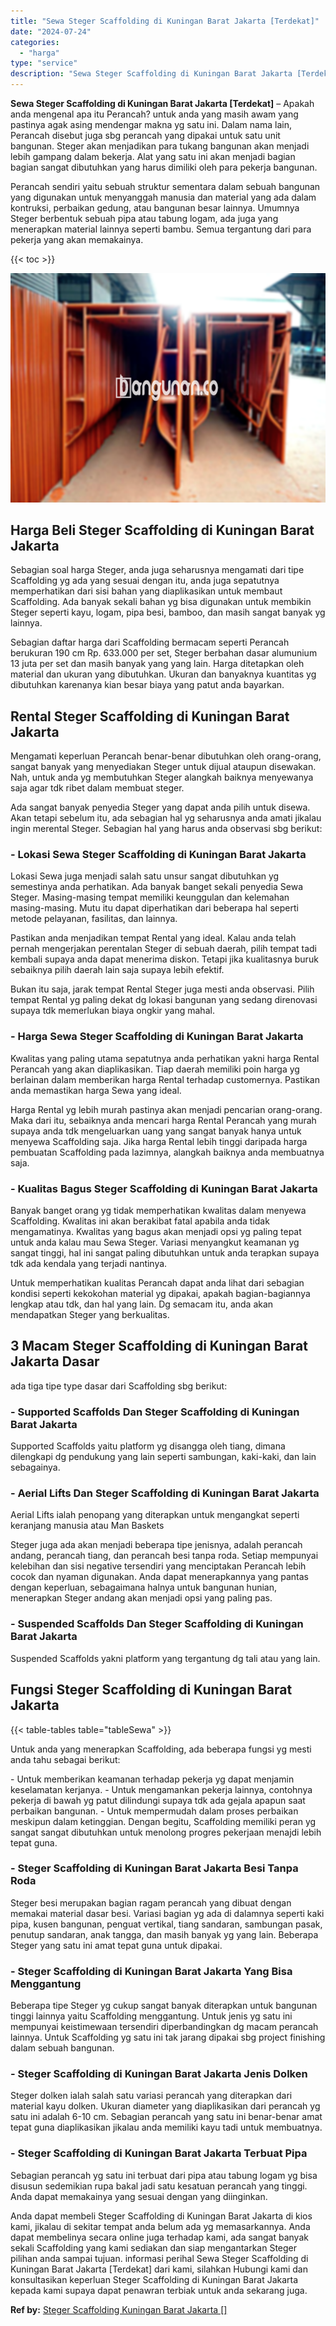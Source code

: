 ```yaml
---
title: "Sewa Steger Scaffolding di Kuningan Barat Jakarta [Terdekat]"
date: "2024-07-24"
categories: 
  - "harga"
type: "service"
description: "Sewa Steger Scaffolding di Kuningan Barat Jakarta [Terdekat]. Anda dapat membeli Steger Scaffolding di Kuningan Barat Jakarta di kios kami, jikalau di sekita..."
---
```


**Sewa Steger Scaffolding di Kuningan Barat Jakarta \[Terdekat\]** – Apakah anda mengenal apa itu Perancah? untuk anda yang masih awam yang pastinya agak asing mendengar makna yg satu ini. Dalam nama lain, Perancah disebut juga sbg perancah yang dipakai untuk satu unit bangunan. Steger akan menjadikan para tukang bangunan akan menjadi lebih gampang dalam bekerja. Alat yang satu ini akan menjadi bagian bagian sangat dibutuhkan yang harus dimiliki oleh para pekerja bangunan.

Perancah sendiri yaitu sebuah struktur sementara dalam sebuah bangunan yang digunakan untuk menyanggah manusia dan material yang ada dalam kontruksi, perbaikan gedung, atau bangunan besar lainnya. Umumnya Steger berbentuk sebuah pipa atau tabung logam, ada juga yang menerapkan material lainnya seperti bambu. Semua tergantung dari para pekerja yang akan memakainya.

{{< toc >}}

![Sewa Steger Scaffolding di Kuningan Barat Jakarta [Terdekat]](/images/sewa-scaffolding-steger-25.png)

## Harga Beli Steger Scaffolding di Kuningan Barat Jakarta

Sebagian soal harga Steger, anda juga seharusnya mengamati dari tipe Scaffolding yg ada yang sesuai dengan itu, anda juga sepatutnya memperhatikan dari sisi bahan yang diaplikasikan untuk membaut Scaffolding. Ada banyak sekali bahan yg bisa digunakan untuk membikin Steger seperti kayu, logam, pipa besi, bamboo, dan masih sangat banyak yg lainnya.

Sebagian daftar harga dari Scaffolding bermacam seperti Perancah berukuran 190 cm Rp. 633.000 per set, Steger berbahan dasar alumunium 13 juta per set dan masih banyak yang yang lain. Harga ditetapkan oleh material dan ukuran yang dibutuhkan. Ukuran dan banyaknya kuantitas yg dibutuhkan karenanya kian besar biaya yang patut anda bayarkan.

## Rental Steger Scaffolding di Kuningan Barat Jakarta

Mengamati keperluan Perancah benar-benar dibutuhkan oleh orang-orang, sangat banyak yang menyediakan Steger untuk dijual ataupun disewakan. Nah, untuk anda yg membutuhkan Steger alangkah baiknya menyewanya saja agar tdk ribet dalam membuat steger.

Ada sangat banyak penyedia Steger yang dapat anda pilih untuk disewa. Akan tetapi sebelum itu, ada sebagian hal yg seharusnya anda amati jikalau ingin merental Steger. Sebagian hal yang harus anda observasi sbg berikut:

### \- Lokasi Sewa Steger Scaffolding di Kuningan Barat Jakarta

Lokasi Sewa juga menjadi salah satu unsur sangat dibutuhkan yg semestinya anda perhatikan. Ada banyak banget sekali penyedia Sewa Steger. Masing-masing tempat memiliki keunggulan dan kelemahan masing-masing. Mutu itu dapat diperhatikan dari beberapa hal seperti metode pelayanan, fasilitas, dan lainnya.

Pastikan anda menjadikan tempat Rental yang ideal. Kalau anda telah pernah mengerjakan perentalan Steger di sebuah daerah, pilih tempat tadi kembali supaya anda dapat menerima diskon. Tetapi jika kualitasnya buruk sebaiknya pilih daerah lain saja supaya lebih efektif.

Bukan itu saja, jarak tempat Rental Steger juga mesti anda observasi. Pilih tempat Rental yg paling dekat dg lokasi bangunan yang sedang direnovasi supaya tdk memerlukan biaya ongkir yang mahal.

### \- Harga Sewa Steger Scaffolding di Kuningan Barat Jakarta

Kwalitas yang paling utama sepatutnya anda perhatikan yakni harga Rental Perancah yang akan diaplikasikan. Tiap daerah memiliki poin harga yg berlainan dalam memberikan harga Rental terhadap customernya. Pastikan anda memastikan harga Sewa yang ideal.

Harga Rental yg lebih murah pastinya akan menjadi pencarian orang-orang. Maka dari itu, sebaiknya anda mencari harga Rental Perancah yang murah supaya anda tdk mengeluarkan uang yang sangat banyak hanya untuk menyewa Scaffolding saja. Jika harga Rental lebih tinggi daripada harga pembuatan Scaffolding pada lazimnya, alangkah baiknya anda membuatnya saja.

### \- Kualitas Bagus Steger Scaffolding di Kuningan Barat Jakarta

Banyak banget orang yg tidak memperhatikan kwalitas dalam menyewa Scaffolding. Kwalitas ini akan berakibat fatal apabila anda tidak mengamatinya. Kwalitas yang bagus akan menjadi opsi yg paling tepat untuk anda kalau mau Sewa Steger. Variasi menyangkut keamanan yg sangat tinggi, hal ini sangat paling dibutuhkan untuk anda terapkan supaya tdk ada kendala yang terjadi nantinya.

Untuk memperhatikan kualitas Perancah dapat anda lihat dari sebagian kondisi seperti kekokohan material yg dipakai, apakah bagian-bagiannya lengkap atau tdk, dan hal yang lain. Dg semacam itu, anda akan mendapatkan Steger yang berkualitas.

## 3 Macam Steger Scaffolding di Kuningan Barat Jakarta Dasar

ada tiga tipe type dasar dari Scaffolding sbg berikut:

### \- Supported Scaffolds Dan Steger Scaffolding di Kuningan Barat Jakarta

Supported Scaffolds yaitu platform yg disangga oleh tiang, dimana dilengkapi dg pendukung yang lain seperti sambungan, kaki-kaki, dan lain sebagainya.

### \- Aerial Lifts Dan Steger Scaffolding di Kuningan Barat Jakarta

Aerial Lifts ialah penopang yang diterapkan untuk mengangkat seperti keranjang manusia atau Man Baskets

Steger juga ada akan menjadi beberapa tipe jenisnya, adalah perancah andang, perancah tiang, dan perancah besi tanpa roda. Setiap mempunyai kelebihan dan sisi negative tersendiri yang menciptakan Perancah lebih cocok dan nyaman digunakan. Anda dapat menerapkannya yang pantas dengan keperluan, sebagaimana halnya untuk bangunan hunian, menerapkan Steger andang akan menjadi opsi yang paling pas.

### \- Suspended Scaffolds Dan Steger Scaffolding di Kuningan Barat Jakarta

Suspended Scaffolds yakni platform yang tergantung dg tali atau yang lain.

## Fungsi Steger Scaffolding di Kuningan Barat Jakarta

{{< table-tables table="tableSewa" >}}

Untuk anda yang menerapkan Scaffolding, ada beberapa fungsi yg mesti anda tahu sebagai berikut:

\- Untuk memberikan keamanan terhadap pekerja yg dapat menjamin keselamatan kerjanya. - Untuk mengamankan pekerja lainnya, contohnya pekerja di bawah yg patut dilindungi supaya tdk ada gejala apapun saat perbaikan bangunan. - Untuk mempermudah dalam proses perbaikan meskipun dalam ketinggian. Dengan begitu, Scaffolding memiliki peran yg sangat sangat dibutuhkan untuk menolong progres pekerjaan menajdi lebih tepat guna.

### \- Steger Scaffolding di Kuningan Barat Jakarta Besi Tanpa Roda

Steger besi merupakan bagian ragam perancah yang dibuat dengan memakai material dasar besi. Variasi bagian yg ada di dalamnya seperti kaki pipa, kusen bangunan, penguat vertikal, tiang sandaran, sambungan pasak, penutup sandaran, anak tangga, dan masih banyak yg yang lain. Beberapa Steger yang satu ini amat tepat guna untuk dipakai.

### \- Steger Scaffolding di Kuningan Barat Jakarta Yang Bisa Menggantung

Beberapa tipe Steger yg cukup sangat banyak diterapkan untuk bangunan tinggi lainnya yaitu Scaffolding menggantung. Untuk jenis yg satu ini mempunyai keistimewaan tersendiri diperbandingkan dg macam perancah lainnya. Untuk Scaffolding yg satu ini tak jarang dipakai sbg project finishing dalam sebuah bangunan.

### \- Steger Scaffolding di Kuningan Barat Jakarta Jenis Dolken

Steger dolken ialah salah satu variasi perancah yang diterapkan dari material kayu dolken. Ukuran diameter yang diaplikasikan dari perancah yg satu ini adalah 6-10 cm. Sebagian perancah yang satu ini benar-benar amat tepat guna diaplikasikan jikalau anda memiliki kayu tadi untuk membuatnya.

### \- Steger Scaffolding di Kuningan Barat Jakarta Terbuat Pipa

Sebagian perancah yg satu ini terbuat dari pipa atau tabung logam yg bisa disusun sedemikian rupa bakal jadi satu kesatuan perancah yang tinggi. Anda dapat memakainya yang sesuai dengan yang diinginkan.

Anda dapat membeli Steger Scaffolding di Kuningan Barat Jakarta di kios kami, jikalau di sekitar tempat anda belum ada yg memasarkannya. Anda dapat membelinya secara online juga terhadap kami, ada sangat banyak sekali Scaffolding yang kami sediakan dan siap mengantarkan Steger pilihan anda sampai tujuan. informasi perihal Sewa Steger Scaffolding di Kuningan Barat Jakarta \[Terdekat\] dari kami, silahkan Hubungi kami dan konsultasikan keperluan Steger Scaffolding di Kuningan Barat Jakarta kepada kami supaya dapat penawran terbiak untuk anda sekarang juga.

**Ref by:** [Steger Scaffolding Kuningan Barat Jakarta []](https://id.wikipedia.org/wiki/Steger)
